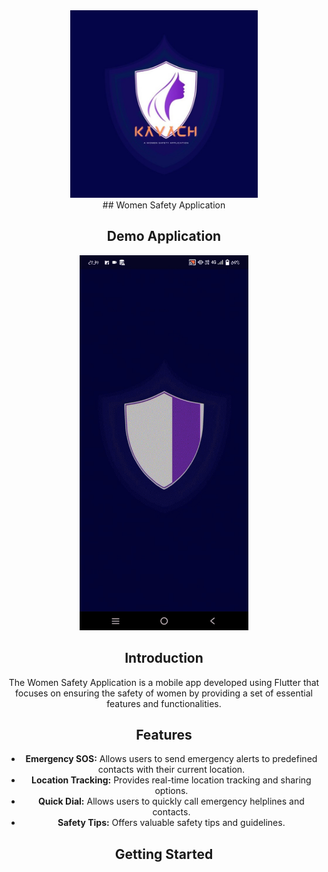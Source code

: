 <div align="center">
<img src="intro/kavach.jpg" height="300">
</br>
## Women Safety Application

## Demo Application

<img src="intro/introGif.gif" height="600">

## Introduction

The Women Safety Application is a mobile app developed using Flutter that focuses on ensuring the safety of women by providing a set of essential features and functionalities.

## Features

- **Emergency SOS:** Allows users to send emergency alerts to predefined contacts with their current location.
- **Location Tracking:** Provides real-time location tracking and sharing options.
- **Quick Dial:** Allows users to quickly call emergency helplines and contacts.
- **Safety Tips:** Offers valuable safety tips and guidelines.

## Getting Started

</div>
